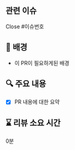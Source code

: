 ## 관련 이슈

Close #이슈번호

## 🎯 배경

- 이 PR이 필요하게된 배경

## 🔍 주요 내용

- [x] PR 내용에 대한 요약

## ⌛️ 리뷰 소요 시간

0분
